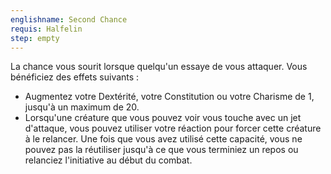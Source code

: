 ```yaml
---
englishname: Second Chance
requis: Halfelin
step: empty
---
```

La chance vous sourit lorsque quelqu'un essaye de vous attaquer. Vous bénéficiez des effets suivants :

 - Augmentez votre Dextérité, votre Constitution ou votre Charisme de 1, jusqu'à un maximum de 20.
 - Lorsqu'une créature que vous pouvez voir vous touche avec un jet d'attaque, vous pouvez utiliser votre réaction pour forcer cette créature à le relancer. Une fois que vous avez utilisé cette capacité, vous ne pouvez pas la réutiliser jusqu'à ce que vous terminiez un repos ou relanciez l'initiative au début du combat.
